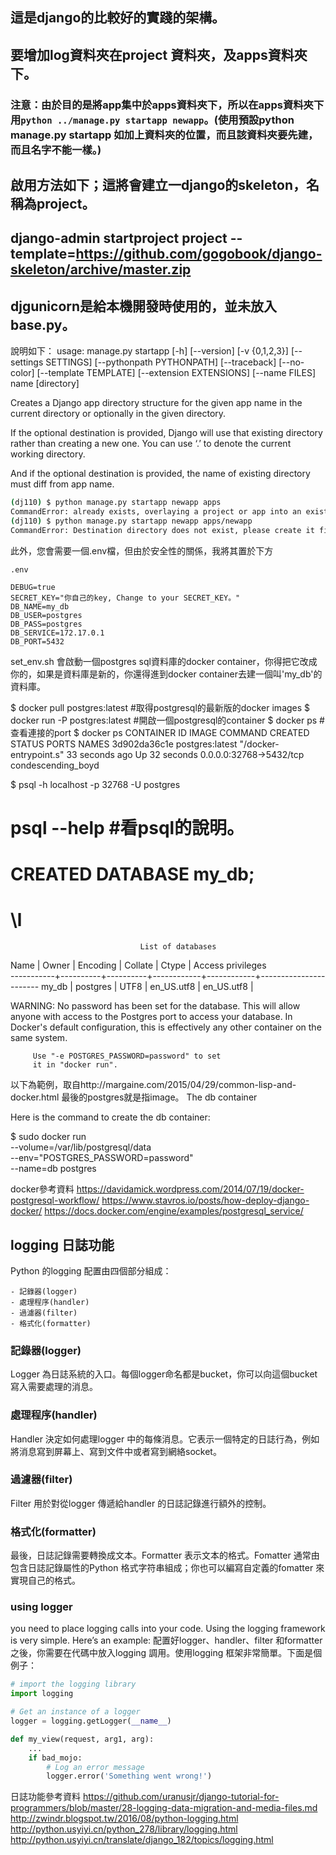 ## 這是django的比較好的實踐的架構。
## 要增加log資料夾在project 資料夾，及apps資料夾下。
### 注意：由於目的是將app集中於apps資料夾下，所以在apps資料夾下用`python ../manage.py startapp newapp`。(使用預設python manage.py startapp 如加上資料夾的位置，而且該資料夾要先建，而且名字不能一樣。)

## 啟用方法如下；這將會建立一django的skeleton，名稱為project。
## django-admin startproject project --template=https://github.com/gogobook/django-skeleton/archive/master.zip


## djgunicorn是給本機開發時使用的，並未放入base.py。 

說明如下：
usage: manage.py startapp [-h] [--version] [-v {0,1,2,3}]
                          [--settings SETTINGS] [--pythonpath PYTHONPATH]
                          [--traceback] [--no-color] [--template TEMPLATE]
                          [--extension EXTENSIONS] [--name FILES]
                          name [directory]

Creates a Django app directory structure for the given app name in the current
directory or optionally in the given directory.

If the optional destination is provided, Django will use that existing directory rather than creating a new one. You can use ‘.’ to denote the current working directory.

And if the optional destination is provided, the name of existing directory must diff from app name.

```sh
(dj110) $ python manage.py startapp newapp apps
CommandError: already exists, overlaying a project or app into an existing directory won\'t replace conflicting files
(dj110) $ python manage.py startapp newapp apps/newapp
CommandError: Destination directory does not exist, please create it first.
```
此外，您會需要一個.env檔，但由於安全性的關係，我將其置於下方

`.env`

```
DEBUG=true
SECRET_KEY="你自己的key, Change to your SECRET_KEY。"
DB_NAME=my_db
DB_USER=postgres
DB_PASS=postgres
DB_SERVICE=172.17.0.1
DB_PORT=5432
```
set_env.sh 會啟動一個postgres sql資料庫的docker container，你得把它改成你的，如果是資料庫是新的，你還得進到docker container去建一個叫'my_db'的資料庫。

$ docker pull postgres:latest #取得postgresql的最新版的docker images
$ docker run -P postgres:latest #開啟一個postgresql的container
$ docker ps #查看連接的port
$ docker ps
CONTAINER ID    IMAGE            COMMAND                  CREATED             STATUS              PORTS                       NAMES
3d902da36c1e    postgres:latest  "/docker-entrypoint.s"   33 seconds ago      Up 32 seconds       0.0.0.0:32768->5432/tcp     condescending_boyd

$ psql -h localhost -p 32768 -U postgres

# psql --help #看psql的說明。
# CREATED DATABASE my_db;
# \l
                                 List of databases
   Name    |  Owner   | Encoding |  Collate   |   Ctype    |   Access privileges   
-----------+----------+----------+------------+------------+-----------------------
 my_db     | postgres | UTF8     | en_US.utf8 | en_US.utf8 | 

WARNING: No password has been set for the database.
         This will allow anyone with access to the
         Postgres port to access your database. In
         Docker's default configuration, this is
         effectively any other container on the same
         system.

         Use "-e POSTGRES_PASSWORD=password" to set
         it in "docker run".

以下為範例，取自http://margaine.com/2015/04/29/common-lisp-and-docker.html
最後的postgres就是指image。
The db container

Here is the command to create the db container:

$ sudo docker run \
    --volume=/var/lib/postgresql/data \
    --env="POSTGRES_PASSWORD=password" \
    --name=db postgres

docker參考資料
https://davidamick.wordpress.com/2014/07/19/docker-postgresql-workflow/
https://www.stavros.io/posts/how-deploy-django-docker/
https://docs.docker.com/engine/examples/postgresql_service/

## logging 日誌功能
Python 的logging 配置由四個部分組成：

    - 記錄器(logger)
    - 處理程序(handler)
    - 過濾器(filter)
    - 格式化(formatter)

### 記錄器(logger)
Logger 為日誌系統的入口。每個logger命名都是bucket，你可以向這個bucket寫入需要處理的消息。

### 處理程序(handler)
Handler 決定如何處理logger 中的每條消息。它表示一個特定的日誌行為，例如將消息寫到屏幕上、寫到文件中或者寫到網絡socket。

### 過濾器(filter)
Filter 用於對從logger 傳遞給handler 的日誌記錄進行額外的控制。

### 格式化(formatter)
最後，日誌記錄需要轉換成文本。Formatter 表示文本的格式。Fomatter 通常由包含日誌記錄屬性的Python 格式字符串組成；你也可以編寫自定義的fomatter 來實現自己的格式。

### using logger
you need to place logging calls into your code. Using the logging framework is very simple. Here’s an example:
配置好logger、handler、filter 和formatter 之後，你需要在代碼中放入logging 調用。使用logging 框架非常簡單。下面是個例子：

```python
# import the logging library
import logging

# Get an instance of a logger
logger = logging.getLogger(__name__)

def my_view(request, arg1, arg):
    ...
    if bad_mojo:
        # Log an error message
        logger.error('Something went wrong!')
```


日誌功能參考資料
https://github.com/uranusjr/django-tutorial-for-programmers/blob/master/28-logging-data-migration-and-media-files.md
http://zwindr.blogspot.tw/2016/08/python-logging.html
http://python.usyiyi.cn/python_278/library/logging.html
http://python.usyiyi.cn/translate/django_182/topics/logging.html
